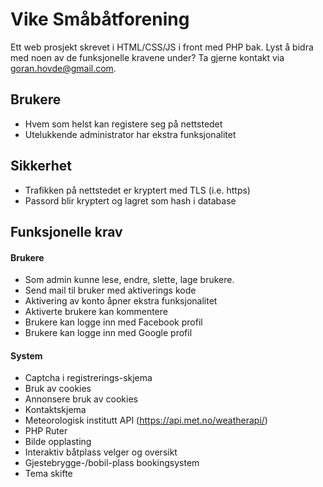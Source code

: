 # Vike Småbåtforening
Ett web prosjekt skrevet i HTML/CSS/JS i front med PHP bak.
Lyst å bidra med noen av de funksjonelle kravene under? Ta gjerne kontakt via goran.hovde@gmail.com.

## Brukere
- Hvem som helst kan registere seg på nettstedet
- Utelukkende administrator har ekstra funksjonalitet

## Sikkerhet
- Trafikken på nettstedet er kryptert med TLS (i.e. https)
- Passord blir kryptert og lagret som hash i database

## Funksjonelle krav
#### Brukere
+ Som admin kunne lese, endre, slette, lage brukere.
+ Send mail til bruker med aktiverings kode
+ Aktivering av konto åpner ekstra funksjonalitet
+ Aktiverte brukere kan kommentere
+ Brukere kan logge inn med Facebook profil
+ Brukere kan logge inn med Google profil

#### System
+ Captcha i registrerings-skjema
+ Bruk av cookies
+ Annonsere bruk av cookies
+ Kontaktskjema
+ Meteorologisk institutt API (https://api.met.no/weatherapi/)
+ PHP Ruter
+ Bilde opplasting
+ Interaktiv båtplass velger og oversikt
+ Gjestebrygge-/bobil-plass bookingsystem
+ Tema skifte
